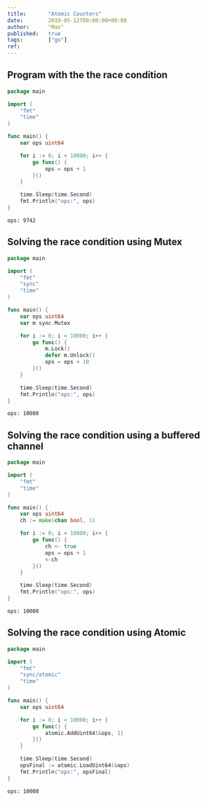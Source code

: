 ```yaml
---
title:       "Atomic Counters"
date:        2019-05-12T00:00:00+00:00
author:      "Max"
published:   true
tags:        ["go"]
ref:
---
```


## Program with the the race condition

```go
package main

import (
	"fmt"
	"time"
)

func main() {
	var ops uint64

	for i := 0; i < 10000; i++ {
		go func() {
			ops = ops + 1
		}()
	}

	time.Sleep(time.Second)
	fmt.Println("ops:", ops)
}
```

```
ops: 9742
```

## Solving the race condition using Mutex

```go
package main

import (
	"fmt"
	"sync"
	"time"
)

func main() {
	var ops uint64
	var m sync.Mutex

	for i := 0; i < 10000; i++ {
		go func() {
			m.Lock()
			defer m.Unlock()
			ops = ops + 10
		}()
	}

	time.Sleep(time.Second)
	fmt.Println("ops:", ops)
}
```

```
ops: 10000
```

## Solving the race condition using a buffered channel

```go
package main

import (
	"fmt"
	"time"
)

func main() {
	var ops uint64
	ch := make(chan bool, 1)

	for i := 0; i < 10000; i++ {
		go func() {
			ch <- true
			ops = ops + 1
			<-ch
		}()
	}

	time.Sleep(time.Second)
	fmt.Println("ops:", ops)
}
```

```
ops: 10000
```

## Solving the race condition using Atomic

```go
package main

import (
	"fmt"
	"sync/atomic"
	"time"
)

func main() {
	var ops uint64

	for i := 0; i < 10000; i++ {
		go func() {
			atomic.AddUint64(&ops, 1)
		}()
	}

	time.Sleep(time.Second)
	opsFinal := atomic.LoadUint64(&ops)
	fmt.Println("ops:", opsFinal)
}
```

```
ops: 10000
```
